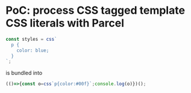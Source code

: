# PoC: process CSS tagged template CSS literals with Parcel

```js
const styles = css`
  p {
    color: blue;
  }
`;
```

is bundled into

```js
(()=>{const o=css`p{color:#00f}`;console.log(o)})();
```
